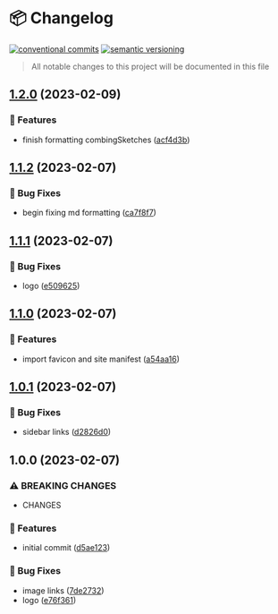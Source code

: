 # 📦 Changelog 
[![conventional commits](https://img.shields.io/badge/conventional%20commits-1.0.0-yellow.svg)](https://conventionalcommits.org)
[![semantic versioning](https://img.shields.io/badge/semantic%20versioning-2.0.0-green.svg)](https://semver.org)
> All notable changes to this project will be documented in this file

## [1.2.0](https://github.com/ZanzyTHEbar/arduino-discord-wiki/compare/v1.1.2...v1.2.0) (2023-02-09)


### 🍕 Features

* finish formatting combingSketches ([acf4d3b](https://github.com/ZanzyTHEbar/arduino-discord-wiki/commit/acf4d3b62934048c055a0ef26c61b57c901c38d2))

## [1.1.2](https://github.com/ZanzyTHEbar/arduino-discord-wiki/compare/v1.1.1...v1.1.2) (2023-02-07)


### 🐛 Bug Fixes

* begin fixing md formatting ([ca7f8f7](https://github.com/ZanzyTHEbar/arduino-discord-wiki/commit/ca7f8f7e0627533130f8010af174d22191611c8a))

## [1.1.1](https://github.com/ZanzyTHEbar/arduino-discord-wiki/compare/v1.1.0...v1.1.1) (2023-02-07)


### 🐛 Bug Fixes

* logo ([e509625](https://github.com/ZanzyTHEbar/arduino-discord-wiki/commit/e5096252dd75126cac500c382d87f56e1bea9b71))

## [1.1.0](https://github.com/ZanzyTHEbar/arduino-discord-wiki/compare/v1.0.1...v1.1.0) (2023-02-07)


### 🍕 Features

* import favicon and site manifest ([a54aa16](https://github.com/ZanzyTHEbar/arduino-discord-wiki/commit/a54aa16d9162a2904c8ef4bef19a8e5e1e7e60d3))

## [1.0.1](https://github.com/ZanzyTHEbar/arduino-discord-wiki/compare/v1.0.0...v1.0.1) (2023-02-07)


### 🐛 Bug Fixes

* sidebar links ([d2826d0](https://github.com/ZanzyTHEbar/arduino-discord-wiki/commit/d2826d080000f74eb907ef9784177a2a38bff098))

## 1.0.0 (2023-02-07)


### ⚠ BREAKING CHANGES

* CHANGES

### 🍕 Features

* initial commit ([d5ae123](https://github.com/ZanzyTHEbar/arduino-discord-wiki/commit/d5ae1233e8338dffc838220177e88d66a6e678df))


### 🐛 Bug Fixes

* image links ([7de2732](https://github.com/ZanzyTHEbar/arduino-discord-wiki/commit/7de273245fc41db9935f66713f4f63bafabbd3ec))
* logo ([e76f361](https://github.com/ZanzyTHEbar/arduino-discord-wiki/commit/e76f361ce9e847dec7d0e8bfc3b34e3cd02ac780))
